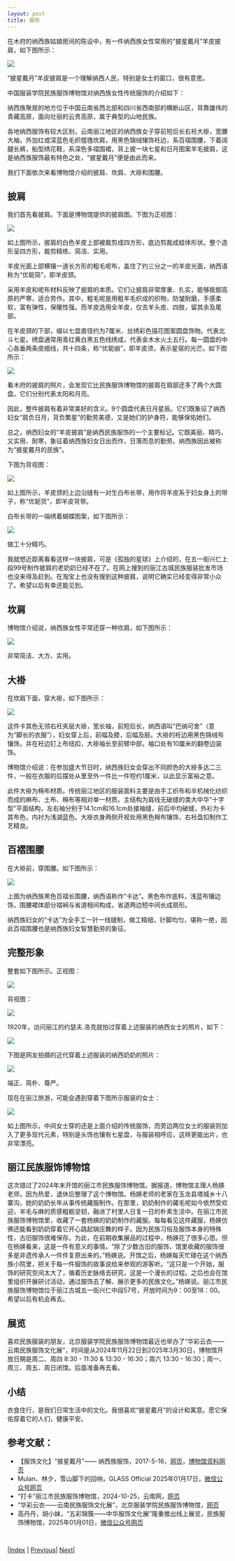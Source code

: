 ```yaml
---
layout: post
title: 服饰
---
```


在木府的纳西族姑娘房间的陈设中，有一件纳西族女性常用的“披星戴月”羊皮披肩，如下图所示：

![](fig/19-mufu/45.JPG)

“披星戴月”羊皮披肩是一个理解纳西人民，特别是女士的窗口，很有意思。

中国服装学院民族服饰博物馆对纳西族女性传统服饰的介绍如下：

纳西族聚居的地方位于中国云南省西北部和四川省西南部的横断山区，背靠雄伟的青藏高原，面向壮丽的云贵高原，属于典型的山地民族。

各地纳西服饰有较大区别，云南丽江地区的纳西族女子穿前短后长右衽大褂，宽腰大袖，外加红或深蓝色毛织氆氇坎肩，用黑色锦绒镶饰衽边，系百褶围腰，下着阔腿长裤，船型绣花鞋，系深色多褶围裙，背上披一块七星和日月图案羊毛披肩，这是纳西族服饰最有特色之处，"披星戴月"便是由此而来。

我们下面依次来看博物馆介绍的披肩、坎肩、大褂和围腰。

## 披肩

我们首先看披肩。下面是博物馆提供的披肩图。下图为正视图：

![](fig/27-star/0-1.jpg)

如上图所示，披肩的白色羊皮上部被裁剪成四方形，底边剪裁成蛙体形状。整个造形呈四方形，裁剪精练、简洁、实用。

羊皮光面上部横镶一道长方形的粗毛呢布，盖住了约三分之一的羊皮光面，纳西语称为“优轭简”，即羊皮颈。

采用羊皮和呢布材料反映了披肩的本质。它们让披肩非常厚重、扎实，能够抵御高原的严寒，适合劳作。其中，粗毛呢是用粗羊毛织成的织物，防皱耐磨，手感柔软，富有弹性，保暖性强。而羊皮选用全羊皮，仅去羊头皮、四肢，留其余及尾部。

在羊皮颈的下部，缀以七盘直径约为7厘米、丝绣彩色描花图案圆盘饰物。代表北斗七星。绣盘通常用青红黄白黑五色线绣成，代表金木水火土五行。每一圆盘的中心各垂两条皮细线，共十四条，称“优轭崩”，即羊皮须，表示星宿的光芒。如下图所示：

![](fig/27-star/0-1-1.jpg)

看木府的披肩的照片，会发现它比民族服饰博物馆的披肩在肩部还多了两个大圆盘。它们分别代表太阳和月亮。

因此，整件披肩有着非常美好的含义。9个圆盘代表日月星辰。它们既象征了纳西妇女“肩负日月，背负繁星”的勤劳美德，又是她们的护身符，能够保佑她们。

总之，纳西妇女的“羊皮披肩”是纳西民族服饰的一个主要标记。它既美丽、精巧，又实用、耐寒，象征着纳西族妇女日出而作，日落而息的勤劳。纳西族因此被称为“披星戴月的民族”。

下图为背视图：

![](fig/27-star/0-2.jpg)

如上图所示，羊皮颈的上边沿缝有一对生白布长带，用作将羊皮系于妇女身上的带子，称“优轭货”，即羊皮背带。

白布长带的一端绣着蝴蝶图案，如下图所示：

![](fig/27-star/0-3.jpg)

做工十分精巧。

我就想近距离看看这样一块披肩，可是《孤独的星球》上介绍的，在五⼀街兴仁上段99号制作披肩的老奶奶已经不在了。在网上搜到的丽江古城民族服装批发市场也没来得及赶到。在淘宝上也没有搜到这种披肩，说明它确实已经变得非常小众了。希望以后有幸还能见到。

## 坎肩

博物馆介绍说，纳西族女性平常还穿一种坎肩，如下图所示：

![](fig/27-star/1-1.jpg)

非常简洁、大方、实用。

## 大褂

在坎肩下面，穿大褂，如下图所示：

![](fig/27-star/1-2.jpg)

这件卡其色无领右衽夹层大褂，宽长袖，前短后长，纳西语叫“巴纳可舍”（意为“脚长的衣服”），妇女穿上后，前幅及膝，后幅及胫。大褂的衽边用黑色锦绒布镶饰，并在衽边钉上布纽扣，大褂袖长至前臂中部，袖口处有10厘米的翻卷边装饰。

博物馆介绍说：在参加盛大节日时，纳西族妇女会穿出不同颜色的大褂多达二三件，一般在衣服的后摆处从里至外一件比一件短约1厘米，以此显示富裕之意。

此件大褂为棉布材质。传统丽江地区的服装面料主要是由手工织布和半机械化纺织而成的麻布、土布、棉布等相对单一材质。主结构为肩线无破缝的类大中华“十字型”平面结构，左右袖分别于14.1cm和16.1cm处接袖缝，前后中均破缝，外衫为卡其布色，内衬为浅湖蓝色。大褂衣身两侧开衩处用黑色棉布镶饰，右衽盘扣制作工艺精良。

## 百褶围腰

在大褂前，穿围腰。如下图所示：

![](fig/27-star/1-3.jpg)

上图为纳西族黑色百褶长围腰，纳西语称作“卡达”。黑色布作底料，浅蓝布镶边饰，围腰裙体部分褶裥与省道相间构成，省道两边短中间长成扇形。

纳西族妇女的“卡达”为全手工一针一线缝制，做工精细，针脚均匀，堪称一绝，因此百褶围腰也是纳西族妇女智慧勤劳的象征。

## 完整形象

整套如下图所示。正视图：

![](fig/27-star/2-1.jpg)

背视图：

![](fig/27-star/2-2.jpg)

1920年，访问丽江的约瑟夫.洛克就拍过穿着上述服装的纳西女士的照片，如下：

![](fig/27-star/2-5.jpg)

下图是网友拍摄的近代穿着上述服装的纳西奶奶的照片：

![](fig/27-star/2-3.jpg)

端正、简朴、尊严。

现在在丽江旅游，可能会遇到穿着下图所示服装的女士：

![](fig/27-star/2-4.jpg)

如上图所示，中间女士穿的还是上面介绍的传统服饰，而旁边两位女士的服装则加入了更多现代元素，特别是头饰也镶有七星盘，与服装相呼应，这样更能出片，也非常漂亮。

## 丽江民族服饰博物馆

这次错过了2024年末开馆的丽江市民族服饰博物馆。据报道，博物馆主理人杨媖老师，因为热爱，退休后整理了这个博物馆。杨媖老师的老家在玉龙县塔城乡十八寨沟，她的奶奶长年从事传统藏服制作。在那里，奶奶制作的藏毛呢如今依然受欢迎，羊毛与麻的质感粗粝坚韧，融进了村里人日复一日的朴素生活中。在丽江市民族服饰博物馆里，收藏了一套杨媖的奶奶制作的藏服。每每看见这件藏服，杨媖仿佛还能看到奶奶穿着它开心跳起锅庄舞的样子。因为民族习俗及服饰本身的特殊性，古旧服饰很难保存。为此，在前期收集展品的过程中，杨媖花了很多心思。但在杨媖看来，这是一件有意义的事情。“除了少数古旧的服饰，馆里收藏的服饰很多是非遗传承人一件件复原出来的。”杨媖说。开馆之后，杨媖每天忙碌在这个纳西族小院里，把关于每一件服饰的故事说给来参观的游客听。“这只是一个开始，服饰的研究空间太大了，循着历史脉络去研究，这是一个漫长的过程。之后也会在馆里组织开展研讨活动，通过服饰去了解、展示更多的民族文化。”杨媖说。丽江市民族服饰博物馆位于丽江古城五一街兴仁中段57号，开放时间为9：00至18：00。希望以后有机会再去。

## 展览

喜欢民族服装的朋友，北京服装学院民族服饰博物馆最近也举办了“华彩云衣——云南民族服饰文化展”，时间是从2024年11月22日到2025年3月30日，博物馆开放日期是周二、周四 8:30 - 11:30 & 13:30 - 16:30；周六 13:30 - 16:30；周一、周三、周五、周日闭馆。后面准备再去看。

## 小结

衣食住行，是我们日常生活中的文化。我很喜欢“披星戴月”的设计和寓意。愿它保佑穿着它的人们，健康平安。

## 参考文献：

- 【服饰文化】“披星戴月”—— 纳西族服饰，2017-5-16，[网页](https://www.sohu.com/a/140996668_526635)，[博物馆资料网页](http://www.biftmuseum.com/nation/detail/27)
- Mulan、林夕，雪山脚下的回响，GLASS Official 2025年01月17日，[微信公众号网页](https://mp.weixin.qq.com/s/JhC4inKXY_Lj6WD-dUls7Q)
- “打卡”丽江市民族服饰博物馆，2024-10-25，云南网，[网页](https://www.sohu.com/a/820146407_121620820)
- “华彩云衣——云南民族服饰文化展”，北京服装学院民族服饰博物馆，[网页](https://art.icity.ly/events/0iac2u6)
- 高丹丹，胡小妹，“五彩锦簇——中华服饰文化展”隆重推出线上展览，民族服饰博物馆，2025年01月01日，[微信公众号网页](https://mp.weixin.qq.com/s?__biz=MzAxNzQwOTczMg==&mid=2651128207&idx=1&sn=d396e2bd0af36577238e1523f8487b5f&chksm=81cce706f7f4eb763190bc133987abc39a19457d41f1af33cb54ff378467fc90210feb07e095&scene=126&sessionid=1739333395#rd)

<br/>

|[Index](./) | [Previous](21-food)| [Next](31-qita)|
